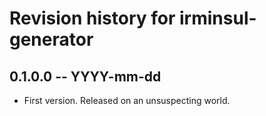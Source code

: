 # Revision history for irminsul-generator

## 0.1.0.0 -- YYYY-mm-dd

* First version. Released on an unsuspecting world.
